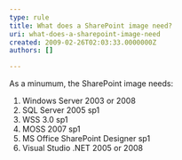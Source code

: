 ```yaml
---
type: rule
title: What does a SharePoint image need?
uri: what-does-a-sharepoint-image-need
created: 2009-02-26T02:03:33.0000000Z
authors: []

---
```




<span class='intro'>  </span>

<p>As a minumum, the SharePoint image needs&#58; </p>
<ol>
<li>Windows Server 2003 or 2008 
<li>SQL Server 2005 sp1 
<li>WSS 3.0 sp1 
<li>MOSS 2007 sp1 
<li>MS Office SharePoint Designer sp1 
<li>Visual Studio .NET 2005 or 2008 </li></ol>


